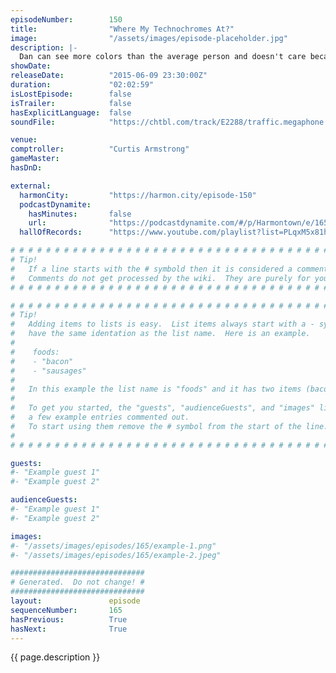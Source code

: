 ```yaml
---
episodeNumber:        150
title:                "Where My Technochromes At?"
image:                "/assets/images/episode-placeholder.jpg"
description: |-
  Dan can see more colors than the average person and doesn't care because colors are dumb. Curtis Armstrong comptrolls.
showDate:             
releaseDate:          "2015-06-09 23:30:00Z"
duration:             "02:02:59"
isLostEpisode:        false
isTrailer:            false
hasExplicitLanguage:  false
soundFile:            "https://chtbl.com/track/E2288/traffic.megaphone.fm/STA9218698326.mp3?updated=1561594017"

venue:                
comptroller:          "Curtis Armstrong"
gameMaster:           
hasDnD:               

external:
  harmonCity:         "https://harmon.city/episode-150"
  podcastDynamite:
    hasMinutes:       false
    url:              "https://podcastdynamite.com/#/p/Harmontown/e/165/150"
  hallOfRecords:      "https://www.youtube.com/playlist?list=PLqxM5x81hNOZdc0wPapJ90pzxaDm-Xujj"

# # # # # # # # # # # # # # # # # # # # # # # # # # # # # # # # # # # # # # # # # # # # #
# Tip!
#   If a line starts with the # symbold then it is considered a comment.
#   Comments do not get processed by the wiki.  They are purely for your information.
# # # # # # # # # # # # # # # # # # # # # # # # # # # # # # # # # # # # # # # # # # # # #

# # # # # # # # # # # # # # # # # # # # # # # # # # # # # # # # # # # # # # # # # # # # #
# Tip!
#   Adding items to lists is easy.  List items always start with a - symbol and have
#   have the same identation as the list name.  Here is an example.
#
#    foods:
#    - "bacon"
#    - "sausages"
#
#   In this example the list name is "foods" and it has two items (bacon, and sausages).
#
#   To get you started, the "guests", "audienceGuests", and "images" lists below have
#   a few example entries commented out.
#   To start using them remove the # symbol from the start of the line.
#
# # # # # # # # # # # # # # # # # # # # # # # # # # # # # # # # # # # # # # # # # # # # #

guests:
#- "Example guest 1"
#- "Example guest 2"

audienceGuests:
#- "Example guest 1"
#- "Example guest 2"

images:
#- "/assets/images/episodes/165/example-1.png"
#- "/assets/images/episodes/165/example-2.jpeg"

##############################
# Generated.  Do not change! #
##############################
layout:               episode
sequenceNumber:       165
hasPrevious:          True
hasNext:              True
---
```


<!-- The episode description will be rendered here -->
{{ page.description }}

<!-- Add your content BELOW here -->
<!-- vvvvvvvvvvvvvvvvvvvvvvvvvvv -->




<!-- ^^^^^^^^^^^^^^^^^^^^^^^^^^^ -->
<!-- Add your content ABOVE here -->

<!-- The episode gallery will be rendered here -->